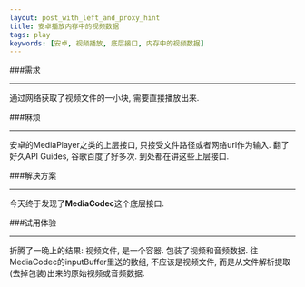 ```yaml
---
layout: post_with_left_and_proxy_hint
title: 安卓播放内存中的视频数据
tags: play
keywords: [安卓, 视频播放, 底层接口, 内存中的视频数据]
---
```


###需求

---

通过网络获取了视频文件的一小块, 需要直接播放出来. 

###麻烦

---

安卓的MediaPlayer之类的上层接口, 只接受文件路径或者网络url作为输入. 翻了好久API Guides, 谷歌百度了好多次. 到处都在讲这些上层接口. 

###解决方案

---

今天终于发现了**MediaCodec**这个底层接口. 

###试用体验

---

折腾了一晚上的结果: 视频文件, 是一个容器. 包装了视频和音频数据. 往MediaCodec的inputBuffer里送的数组, 不应该是视频文件, 而是从文件解析提取(去掉包装)出来的原始视频或音频数据. 
